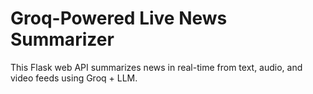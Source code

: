 # Groq-Powered Live News Summarizer

This Flask web API summarizes news in real-time from text, audio, and video feeds using Groq + LLM.